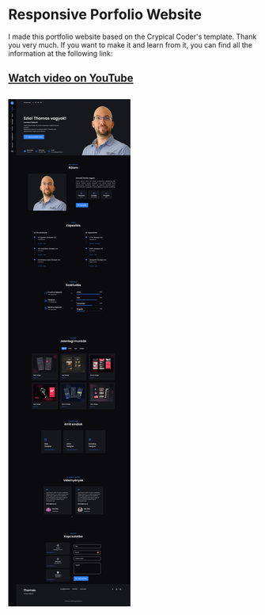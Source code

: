 # Responsive Porfolio Website

I made this portfolio website based on the Crypical Coder's template. Thank you very much.
If you want to make it and learn from it, you can find all the information at the following link:

## [Watch video on YouTube](https://www.youtube.com/watch?v=U1sEN3ELIHY&t=532s)



## ![Preview](https://github.com/Thomas-Horvath/Cryptical_coder_Responsive_porfolio_website/blob/main/assets/img/preview.png)